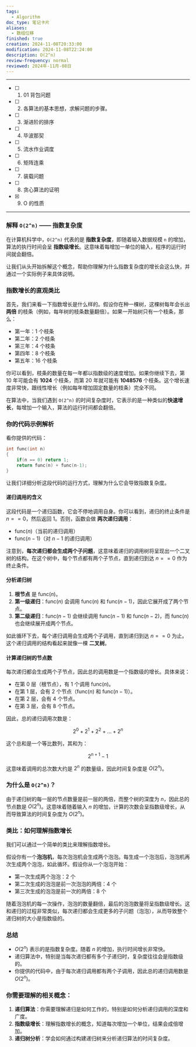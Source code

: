 ```yaml
---
tags:
  - Algorithm
doc_type: 笔记卡片
aliases:
  - 数组位移
finished: true
creation: 2024-11-08T20:33:00
modification: 2024-11-08T22:24:00
description: O(2^n)
review-frequency: normal
reviewed: 2024年-11月-08日
---
```

---

- [ ] 1. 01 背包问题
- [ ] 2. 各算法的基本思想，求解问题的步骤。
- [ ] 3. 渐进阶的排序
- [ ] 4. 毕波那契
- [ ] 5. 流水作业调度
- [ ] 6. 矩阵连乘
- [ ] 7. 装载问题
- [ ] 8. 贪心算法的证明
- [x] 9. O 的性质

---
### 解释 `O(2^n)` —— 指数复杂度

在计算机科学中，`O(2^n)` 代表的是 **指数复杂度**，即随着输入数据规模 `n` 的增加，算法的执行时间会呈 **指数级增长**。这意味着每增加一单位的输入，程序的运行时间就会翻倍。

让我们从头开始拆解这个概念，帮助你理解为什么指数复杂度的增长会这么快，并通过一个实际例子来具体说明。

### 指数增长的直观类比

首先，我们来看一下指数增长是什么样的。假设你在种一棵树，这棵树每年会长出 **两倍** 的枝条（例如，每年树的枝条数量翻倍）。如果一开始树只有一个枝条，那么：

- 第一年：$1$ 个枝条
- 第二年：$2$ 个枝条
- 第三年：$4$ 个枝条
- 第四年：$8$ 个枝条
- 第五年：$16$ 个枝条

你可以看到，枝条的数量在每一年都以指数级的速度增加。如果你继续下去，第 10 年可能会有 **1024** 个枝条，而第 20 年就可能有 **1048576** 个枝条。这个增长速度非常快，跟线性增长（例如每年增加固定数量的枝条）完全不同。

在算法中，当我们遇到 `O(2^n)` 的时间复杂度时，它表示的是一种类似的**快速增长**，每增加一个输入，算法的运行时间都会翻倍。

### 你的代码示例解析

看你提供的代码：

```cpp
int func(int n)
{
    if(n == 0) return 1;
    return func(n) + func(n-1);
}
```

让我们详细分析这段代码的运行方式，理解为什么它会导致指数复杂度。

#### 递归调用的含义

这段代码是一个递归函数，它会不停地调用自身。你可以看到，递归的终止条件是 $n == 0$，然后返回 $1$。否则，函数会做 **两次递归调用**：
- $\text{func}(n)$（当前的递归调用）
- $\text{func}(n-1)$（对 $n-1$ 的递归调用）

注意到，**每次递归都会生成两个子问题**，这意味着递归的调用树将呈现出一个二叉树的结构。在这个树中，每个节点都有两个子节点，直到递归到达 $n == 0$ 作为终止条件。

#### 分析递归树

1. **根节点** 是 $\text{func}(n)$。
2. **第一级递归**：$\text{func}(n)$ 会调用 $\text{func}(n)$ 和 $\text{func}(n-1)$，因此它展开成了两个节点。
3. **第二级递归**：$\text{func}(n-1)$ 会继续调用 $\text{func}(n-1)$ 和 $\text{func}(n-2)$，而 $\text{func}(n)$ 也会继续展开成两个节点。

如此循环下去，每个递归调用会生成两个子调用，直到递归到达 $n == 0$ 为止。这个递归调用的结构看起来就像一棵 **二叉树**。

#### 计算递归树的节点数

每次递归都会生成两个子节点，因此总的调用数是一个指数级的增长。具体来说：

- 在第 0 层（根节点），有 $1$ 个调用 $\text{func}(n)$。
- 在第 1 层，会有 $2$ 个节点（$\text{func}(n)$ 和 $\text{func}(n-1)$）。
- 在第 2 层，会有 $4$ 个节点。
- 在第 3 层，会有 $8$ 个节点。

因此，总的递归调用次数是：

$$
2^0 + 2^1 + 2^2 + \dots + 2^n
$$

这个总和是一个等比数列，其和为：

$$
2^{n+1} - 1
$$

这意味着调用的总次数大约是 $2^n$ 的数量级，因此时间复杂度是 $O (2^n)$。

### 为什么是 `O(2^n)`？

由于递归树的每一层的节点数量是前一层的两倍，而整个树的深度为 $n$，因此总的节点数是 $O (2^n)$。这意味着随着输入 $n$ 的增加，计算的次数会呈指数级增长，从而导致算法的时间复杂度为 $O (2^n)$。

### 类比：如何理解指数增长

我们可以通过一个简单的类比来理解指数增长。

假设你有一个**泡泡机**，每次泡泡机会生成两个泡泡。每生成一个泡泡后，泡泡机再次生成两个泡泡，如此循环。假设你从一个泡泡开始：

- 第一次生成两个泡泡：$2$ 个
- 第二次生成的泡泡是前一次泡泡的两倍：$4$ 个
- 第三次生成的泡泡是前一次的两倍：$8$ 个

随着泡泡机的每一次操作，泡泡的数量翻倍，最后的泡泡数量将呈指数级增长。这和递归的过程非常类似，每次递归都会生成更多的子问题（泡泡），从而导致整个递归树的大小是指数级的。

### 总结

- $O (2^n)$ 表示的是指数复杂度。随着 $n$ 的增加，执行时间增长非常快。
- 递归算法中，特别是当每次递归都有多个子递归时，复杂度往往会是指数级的。
- 你提供的代码中，由于每次递归调用都有两个子调用，因此总的递归调用数是 $O (2^n)$。

### 你需要理解的相关概念：

1. **递归算法**：你需要理解递归是如何工作的，特别是如何分析递归调用的深度和广度。
2. **指数级增长**：理解指数增长的概念，知道每次增加一个单位，结果会成倍增加。
3. **递归树分析**：学会如何通过构建递归树来分析递归算法的时间复杂度。

